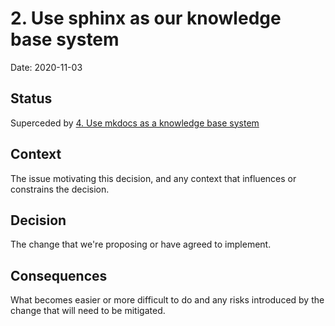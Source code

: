 # 2. Use sphinx as our knowledge base system

Date: 2020-11-03

## Status

Superceded by [4. Use mkdocs as a knowledge base system](0004-use-mkdocs-as-a-knowledge-base-system.md)

## Context

The issue motivating this decision, and any context that influences or constrains the decision.

## Decision

The change that we're proposing or have agreed to implement.

## Consequences

What becomes easier or more difficult to do and any risks introduced by the change that will need to be mitigated.
